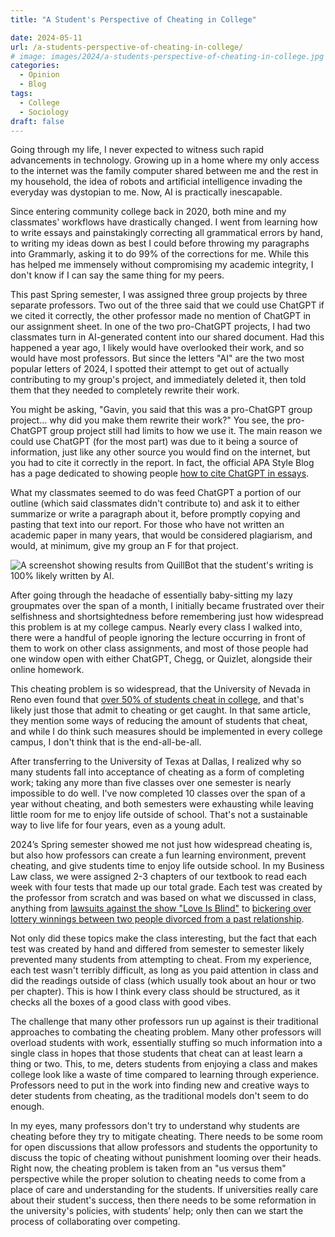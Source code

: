 ```yaml
---
title: "A Student's Perspective of Cheating in College"

date: 2024-05-11
url: /a-students-perspective-of-cheating-in-college/
# image: images/2024/a-students-perspective-of-cheating-in-college.jpg
categories:
  - Opinion
  - Blog
tags:
  - College
  - Sociology
draft: false
---
```

Going through my life, I never expected to witness such rapid advancements in technology. Growing up in a home where my only access to the internet was the family computer shared between me and the rest in my household, the idea of robots and artificial intelligence invading the everyday was dystopian to me. Now, AI is practically inescapable.

Since entering community college back in 2020, both mine and my classmates' workflows have drastically changed. I went from learning how to write essays and painstakingly correcting all grammatical errors by hand, to writing my ideas down as best I could before throwing my paragraphs into Grammarly, asking it to do 99% of the corrections for me. While this has helped me immensely without compromising my academic integrity, I don't know if I can say the same thing for my peers.

This past Spring semester, I was assigned three group projects by three separate professors. Two out of the three said that we could use ChatGPT if we cited it correctly, the other professor made no mention of ChatGPT in our assignment sheet. In one of the two pro-ChatGPT projects, I had two classmates turn in AI-generated content into our shared document. Had this happened a year ago, I likely would have overlooked their work, and so would have most professors. But since the letters "AI" are the two most popular letters of 2024, I spotted their attempt to get out of actually contributing to my group's project, and immediately deleted it, then told them that they needed to completely rewrite their work.

You might be asking, "Gavin, you said that this was a pro-ChatGPT group project... why did you make them rewrite their work?" You see, the pro-ChatGPT group project still had limits to how we use it. The main reason we could use ChatGPT (for the most part) was due to it being a source of information, just like any other source you would find on the internet, but you had to cite it correctly in the report. In fact, the official APA Style Blog has a page dedicated to showing people [how to cite ChatGPT in essays](https://apastyle.apa.org/blog/how-to-cite-chatgpt).

What my classmates seemed to do was feed ChatGPT a portion of our outline (which said classmates didn't contribute to) and ask it to either summarize or write a paragraph about it, before promptly copying and pasting that text into our report. For those who have not written an academic paper in many years, that would be considered plagiarism, and would, at minimum, give my group an F for that project.

![A screenshot showing results from QuillBot that the student's writing is 100% likely written by AI.](/images/2024/AI-Writing.png "AI generated text from one of my classmates.")

After going through the headache of essentially baby-sitting my lazy groupmates over the span of a month, I initially became frustrated over their selfishness and shortsightedness before remembering just how widespread this problem is at my college campus. Nearly every class I walked into, there were a handful of people ignoring the lecture occurring in front of them to work on other class assignments, and most of those people had one window open with either ChatGPT, Chegg, or Quizlet, alongside their online homework.

This cheating problem is so widespread, that the University of Nevada in Reno even found that [over 50% of students cheat in college](https://www.unr.edu/nevada-today/news/2023/atp-cheating-in-higher-education), and that's likely just those that admit to cheating or get caught. In that same article, they mention some ways of reducing the amount of students that cheat, and while I do think such measures should be implemented in every college campus, I don't think that is the end-all-be-all.

After transferring to the University of Texas at Dallas, I realized why so many students fall into acceptance of cheating as a form of completing work; taking any more than five classes over one semester is nearly impossible to do well. I've now completed 10 classes over the span of a year without cheating, and both semesters were exhausting while leaving little room for me to enjoy life outside of school. That's not a sustainable way to live life for four years, even as a young adult.

2024’s Spring semester showed me not just how widespread cheating is, but also how professors can create a fun learning environment, prevent cheating, and give students time to enjoy life outside school. In my Business Law class, we were assigned 2-3 chapters of our textbook to read each week with four tests that made up our total grade. Each test was created by the professor from scratch and was based on what we discussed in class, anything from [lawsuits against the show "Love Is Blind"](https://www.theguardian.com/tv-and-radio/2024/jan/03/love-is-blind-netflix-dating-show-lawsuit-renee-poche) to [bickering over lottery winnings between two people divorced from a past relationship](https://www.forbes.com/sites/robertwood/2015/05/30/20-year-old-oral-agreement-to-split-lottery-winnings-is-upheld/?sh=4e91b6951ece).

Not only did these topics make the class interesting, but the fact that each test was created by hand and differed from semester to semester likely prevented many students from attempting to cheat. From my experience, each test wasn't terribly difficult, as long as you paid attention in class and did the readings outside of class (which usually took about an hour or two per chapter). This is how I think every class should be structured, as it checks all the boxes of a good class with good vibes.

The challenge that many other professors run up against is their traditional approaches to combating the cheating problem. Many other professors will overload students with work, essentially stuffing so much information into a single class in hopes that those students that cheat can at least learn a thing or two. This, to me, deters students from enjoying a class and makes college look like a waste of time compared to learning through experience. Professors need to put in the work into finding new and creative ways to deter students from cheating, as the traditional models don't seem to do enough.

In my eyes, many professors don't try to understand why students are cheating before they try to mitigate cheating. There needs to be some room for open discussions that allow professors and students the opportunity to discuss the topic of cheating without punishment looming over their heads. Right now, the cheating problem is taken from an "us versus them" perspective while the proper solution to cheating needs to come from a place of care and understanding for the students. If universities really care about their student's success, then there needs to be some reformation in the university's policies, with students’ help; only then can we start the process of collaborating over competing.